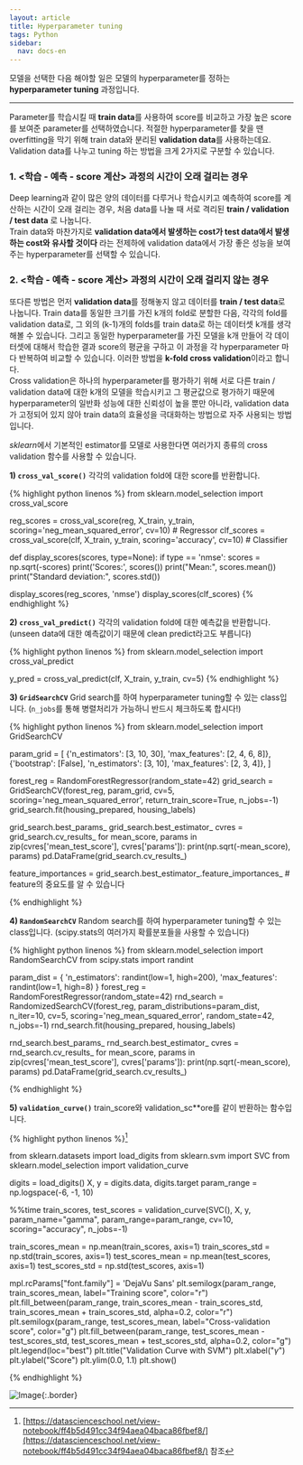 ```yaml
---
layout: article
title: Hyperparameter tuning
tags: Python
sidebar:
  nav: docs-en
---
```


모델을 선택한 다음 해야할 일은 모델의 hyperparameter를 정하는 **hyperparameter tuning** 과정입니다. <br>

<!--more-->

---

Parameter를 학습시킬 때 **train data**를 사용하여 score를 비교하고 가장 높은 score를 보여준 parameter를 선택하였습니다. 적절한 hyperparameter를 찾을 땐 overfitting을 막기 위해 train data와 분리된 **validation data**를 사용하는데요. Validation data를 나누고 tuning 하는 방법을 크게 2가지로 구분할 수 있습니다. <br>

### 1. <학습 - 예측 - score 계산> 과정의 시간이 오래 걸리는 경우
Deep learning과 같이 많은 양의 데이터를 다루거나 학습시키고 예측하여 score를 계산하는 시간이 오래 걸리는 경우, 처음 data를 나눌 때 서로 격리된 **train / validation / test data** 로 나눕니다. <br>
Train data와 마찬가지로 **validation data에서 발생하는 cost가 test data에서 발생하는 cost와 유사할 것이다** 라는 전제하에 validation data에서 가장 좋은 성능을 보여주는 hyperparameter를 선택할 수 있습니다.


### 2. <학습 - 예측 - score 계산> 과정의 시간이 오래 걸리지 않는 경우
또다른 방법은 먼저 **validation data**를 정해놓지 않고 데이터를 **train / test data**로 나눕니다. Train data를 동일한 크기를 가진 k개의 fold로 분할한 다음, 각각의 fold를 validation data로, 그 외의 (k-1)개의 folds를 train data로 하는 데이터셋 k개를 생각해볼 수 있습니다. 그리고 동일한 hyperparameter를 가진 모델을 k개 만들어 각 데이터셋에 대해서 학습한 결과 score의 평균을 구하고 이 과정을 각 hyperparameter 마다 반복하여 비교할 수 있습니다. 이러한 방법을 **k-fold cross validation**이라고 합니다. <br>
Cross validation은 하나의 hyperparameter를 평가하기 위해 서로 다른 train / validation data에 대한 k개의 모델을 학습시키고 그 평균값으로 평가하기 때문에 hyperparameter의 일반화 성능에 대한 신뢰성이 높을 뿐만 아니라, validation data가 고정되어 있지 않아 train data의 효율성을 극대화하는 방법으로 자주 사용되는 방법입니다.

*sklearn*에서 기본적인 estimator를 모델로 사용한다면 여러가지 종류의 cross validation 함수를 사용할 수 있습니다. <br>


**1) `cross_val_score()`**
각각의 validation fold에 대한 score를 반환합니다.

{% highlight python linenos %}
from sklearn.model_selection import cross_val_score

reg_scores = cross_val_score(reg, X_train, y_train, scoring='neg_mean_squared_error', cv=10)  # Regressor
clf_scores = cross_val_score(clf, X_train, y_train, scoring='accuracy', cv=10)                # Classifier

def display_scores(scores, type=None):
    if type == 'nmse':
        scores = np.sqrt(-scores)
    print('Scores:', scores())
    print("Mean:", scores.mean())
    print("Standard deviation:", scores.std())

display_scores(reg_scores, 'nmse')
display_scores(clf_scores)
{% endhighlight %}


**2) `cross_val_predict()`**
각각의 validation fold에 대한 예측값을 반환합니다. (unseen data에 대한 예측값이기 때문에 clean predict라고도 부릅니다)

{% highlight python linenos %}
from sklearn.model_selection import cross_val_predict

y_pred = cross_val_predict(clf, X_train, y_train, cv=5)
{% endhighlight %}

**3) `GridSearchCV`**
Grid search를 하여 hyperparameter tuning할 수 있는 class입니다. (`n_jobs`를 통해 병렬처리가 가능하니 반드시 체크하도록 합시다!)

{% highlight python linenos %}
from sklearn.model_selection import GridSearchCV

param_grid = [
    {'n_estimators': [3, 10, 30], 'max_features': [2, 4, 6, 8]},
    {'bootstrap': [False], 'n_estimators': [3, 10], 'max_features': [2, 3, 4]},
  ]

forest_reg = RandomForestRegressor(random_state=42)
grid_search = GridSearchCV(forest_reg, param_grid, cv=5,
                           scoring='neg_mean_squared_error', return_train_score=True, n_jobs=-1)
grid_search.fit(housing_prepared, housing_labels)

grid_search.best_params_
grid_search.best_estimator_
cvres = grid_search.cv_results_
for mean_score, params in zip(cvres['mean_test_score'], cvres['params']):
    print(np.sqrt(-mean_score), params)
pd.DataFrame(grid_search.cv_results_)

feature_importances = grid_search.best_estimator_.feature_importances_  # feature의 중요도를 알 수 있습니다

{% endhighlight %}

**4) `RandomSearchCV`**
Random search를 하여 hyperparameter tuning할 수 있는 class입니다. (scipy.stats의 여러가지 확률분포들을 사용할 수 있습니다)

{% highlight python linenos %}
from sklearn.model_selection import RandomSearchCV
from scipy.stats import randint

param_dist = {
  'n_estimators': randint(low=1, high=200),
  'max_features': randint(low=1, high=8)
}
forest_reg = RandomForestRegressor(random_state=42)
rnd_search = RandomizedSearchCV(forest_reg, param_distributions=param_dist, n_iter=10, cv=5,
                                scoring='neg_mean_squared_error', random_state=42, n_jobs=-1)
rnd_search.fit(housing_prepared, housing_labels)

rnd_search.best_params_
rnd_search.best_estimator_
cvres = rnd_search.cv_results_
for mean_score, params in zip(cvres['mean_test_score'], cvres['params']):
    print(np.sqrt(-mean_score), params)
pd.DataFrame(grid_search.cv_results_)

{% endhighlight %}


**5) `validation_curve()`**
train_score와 validation_sc**ore를 같이 반환하는 함수입니다.

{% highlight python linenos %}[^1]

from sklearn.datasets import load_digits
from sklearn.svm import SVC
from sklearn.model_selection import validation_curve

digits = load_digits()
X, y = digits.data, digits.target
param_range = np.logspace(-6, -1, 10)

%%time
train_scores, test_scores = validation_curve(SVC(), X, y,
      param_name="gamma", param_range=param_range, cv=10, scoring="accuracy", n_jobs=-1)

train_scores_mean = np.mean(train_scores, axis=1)
train_scores_std = np.std(train_scores, axis=1)
test_scores_mean = np.mean(test_scores, axis=1)
test_scores_std = np.std(test_scores, axis=1)

mpl.rcParams["font.family"] = 'DejaVu Sans'
plt.semilogx(param_range, train_scores_mean, label="Training score", color="r")
plt.fill_between(param_range, train_scores_mean - train_scores_std,
                 train_scores_mean + train_scores_std, alpha=0.2, color="r")
plt.semilogx(param_range, test_scores_mean,
             label="Cross-validation score", color="g")
plt.fill_between(param_range, test_scores_mean - test_scores_std,
                 test_scores_mean + test_scores_std, alpha=0.2, color="g")
plt.legend(loc="best")
plt.title("Validation Curve with SVM")
plt.xlabel("$\gamma$")
plt.ylabel("Score")
plt.ylim(0.0, 1.1)
plt.show()

{% endhighlight %}

![Image](https://raw.githubusercontent.com/djy-git/djy-git.github.io/master/_posts/assets/val_curve.png){:.border}


[^1]: [https://datascienceschool.net/view-notebook/ff4b5d491cc34f94aea04baca86fbef8/](https://datascienceschool.net/view-notebook/ff4b5d491cc34f94aea04baca86fbef8/) 참조
